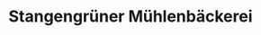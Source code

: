 ---
title: "Stangengrüner Mühlenbäckerei"
url: /zwickau/stangengruener-muehlenbaeckerei/
shop: Bäckerei
---